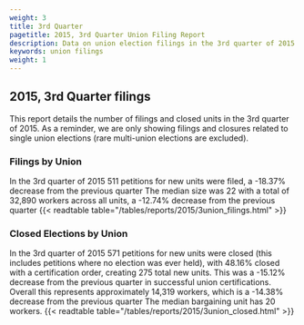 ```yaml
---
weight: 3
title: 3rd Quarter
pagetitle: 2015, 3rd Quarter Union Filing Report
description: Data on union election filings in the 3rd quarter of 2015
keywords: union filings
weight: 1
---
```


## 2015, 3rd Quarter filings

This report details the number of filings and closed units in the 3rd quarter of 2015. As a reminder, we are only showing filings and closures related to single union elections (rare multi-union elections are excluded).

### Filings by Union
In the 3rd quarter of 2015 511 petitions for new units were filed, a -18.37% decrease from the previous quarter The median size was 22 with a total of 32,890 workers across all units, a -12.74% decrease from the previous quarter
{{< readtable table="/tables/reports/2015/3union_filings.html" >}}

### Closed Elections by Union
In the 3rd quarter of 2015 571 petitions for new units were closed (this includes petitions where no election was ever held), with 48.16% closed with a certification order, creating 275 total new units. This was a -15.12% decrease from the previous quarter in successful union certifications. Overall this represents approximately 14,319 workers, which is a -14.38% decrease from the previous quarter The median bargaining unit has 20 workers.
{{< readtable table="/tables/reports/2015/3union_closed.html" >}}
